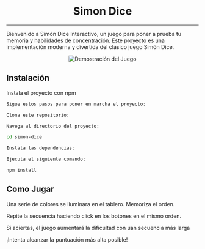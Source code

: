 <h1 style="text-align: center;">Simon Dice</h1>
<hr>

Bienvenido a Simón Dice Interactivo, un juego para poner a prueba tu memoria y habilidades de concentración. Este proyecto es una implementación moderna y divertida del clásico juego Simón Dice.

<div style="text-align: center;">
  <img src="assets/simon-dice.gif" alt="Demostración del Juego">
</div>

## Instalación

Instala el proyecto con npm

```bash
Sigue estos pasos para poner en marcha el proyecto:

Clona este repositorio:

Navega al directorio del proyecto:

cd simon-dice

Instala las dependencias:

Ejecuta el siguiente comando:

npm install

```

## Como Jugar

Una serie de colores se iluminara en el tablero. Memoriza el orden.

Repite la secuencia haciendo click en los botones en el mismo orden.

Si aciertas, el juego aumentará la dificultad con uan secuencia más larga

¡Intenta alcanzar la puntuación más alta posible!
